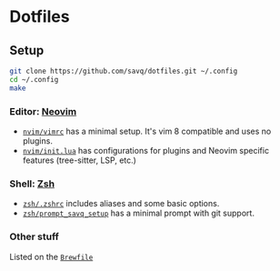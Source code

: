 # Dotfiles

## Setup

```sh
git clone https://github.com/savq/dotfiles.git ~/.config
cd ~/.config
make
 ```

### Editor: [Neovim](https://github.com/neovim/neovim/)

- [`nvim/vimrc`](./nvim/vimrc) has a minimal setup. It's vim 8 compatible and uses no plugins.
- [`nvim/init.lua`](./nvim/init.lua) has configurations for plugins and Neovim specific features
  (tree-sitter, LSP, etc.)


### Shell: [Zsh](https://www.zsh.org/)

- [`zsh/.zshrc`](./zsh/.zshrc) includes aliases and some basic options.
- [`zsh/prompt_savq_setup`](./zsh/prompt_savq_setup) has a minimal prompt with git support.


### Other stuff

Listed on the [`Brewfile`](./Brewfile)
